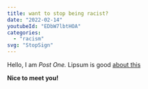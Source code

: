 ```yaml
---
title: want to stop being racist?
date: "2022-02-14"
youtubeId: "EDbW7lbtHOA"
categories: 
  - "racism"
svg: "StopSign"
---
```


Hello, I am _Post One._  Lipsum is good [about this](/about/)

**Nice to meet you!**